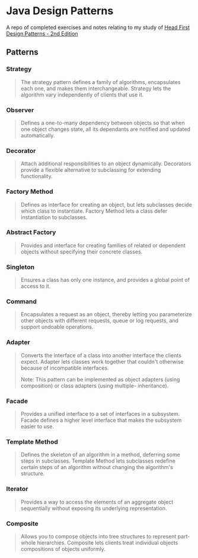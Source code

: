 # Java Design Patterns
A repo of completed exercises and notes relating to my study of [Head First Design Patterns - 2nd Edition](https://www.oreilly.com/library/view/head-first-design/9781492077992/)
## Patterns
### Strategy
> The strategy pattern defines a family of algorithms, encapsulates each one, and makes them interchangeable. Strategy 
> lets the algorithm vary independently of clients that use it.
### Observer
> Defines a one-to-many dependency between objects so that when one object changes state, all its dependants are 
> notified and updated automatically.
### Decorator
> Attach additional responsibilities to an object dynamically. Decorators provide a flexible alternative to subclassing
> for extending functionality.
### Factory Method
> Defines as interface for creating an object, but lets subclasses decide which class to instantiate. Factory Method
> lets a class defer instantiation to subclasses.
### Abstract Factory
> Provides and interface for creating families of related or dependent objects without specifying their concrete
> classes.
### Singleton
> Ensures a class has only one instance, and provides a global point of access to it.
### Command
> Encapsulates a request as an object, thereby letting you parameterize other objects with different requests, queue 
> or log requests, and support undoable operations.
### Adapter
> Converts the interface of a class into another interface the clients expect. Adapter lets classes work together that
> couldn't otherwise because of incompatible interfaces.
> 
> Note: This pattern can be implemented as object adapters (using composition) or class adapters (using multiple-
> inheritance).
### Facade
> Provides a unified interface to a set of interfaces in a subsystem. Facade defines a higher level interface that 
> makes the subsystem easier to use.
### Template Method
>Defines the skeleton of an algorithm in a method, deferring some steps in subclasses. Template Method lets subclasses
>redefine certain steps of an algorithm without changing the algorithm's structure.
### Iterator
>Provides a way to access the elements of an aggregate object sequentially without exposing its underlying 
>representation.
### Composite
>Allows you to compose objects into tree structures to represent part-whole hierarchies. Composite lets clients treat 
>individual objects compositions of objects uniformly.